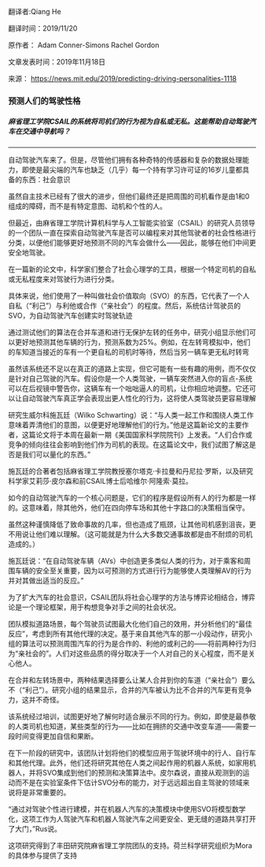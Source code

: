 翻译者:Qiang He

翻译时间：2019/11/20

原作者： Adam Conner-Simons  Rachel Gordon 

文章发表时间：2019年11月18日

来源： https://news.mit.edu/2019/predicting-driving-personalities-1118 

### 预测人们的驾驶性格

##### *麻省理工学院CSAIL的系统将司机们的行为视为自私或无私。这能帮助自动驾驶汽车在交通中导航吗？*

---

自动驾驶汽车来了。但是，尽管他们拥有各种奇特的传感器和复杂的数据处理能力，即使是最尖端的汽车也缺乏（几乎）每一个持有学习许可证的16岁儿童都具备的东西：社会意识

虽然自主技术已经有了很大的进步，但他们最终还是把周围的司机看作是由1和0组成的障碍，而不是有特定意图、动机和个性的人。

但最近，由麻省理工学院计算机科学与人工智能实验室（CSAIL）的研究人员领导的一个团队一直在探索自动驾驶汽车是否可以编程来对其他驾驶者的社会性格进行分类，以便他们能够更好地预测不同的汽车会做什么——因此，能够在他们中间更安全地驾驶。

在一篇新的论文中，科学家们整合了社会心理学的工具，根据一个特定司机的自私或无私程度来对驾驶行为进行分类。

具体来说，他们使用了一种叫做社会价值取向（SVO）的东西，它代表了一个人自私（“利己”）与利他或合作（“亲社会”）的程度。然后，系统估计驾驶员的SVO，为自动驾驶汽车创建实时驾驶轨迹

通过测试他们的算法在合并车道和进行无保护左转的任务中，研究小组显示他们可以更好地预测其他车辆的行为，预测系数为25%。例如，在左转弯模拟中，他们的车知道当接近的车有一个更自私的司机时等待，然后当另一辆车更无私时转弯

虽然该系统还不足以在真正的道路上实现，但它可能有一些有趣的用例，而不仅仅是针对自己驾驶的汽车。假设你是一个人类驾驶，一辆车突然进入你的盲点-系统可以在后视镜中警告你，这辆车有一个咄咄逼人的司机，让你相应地调整。它还可以让自动驾驶汽车真正学会表现出更人性化的行为，这将使人类驾驶员更容易理解

研究生威尔科施瓦廷（Wilko Schwarting）说：“与人类一起工作和围绕人类工作意味着弄清他们的意图，以便更好地理解他们的行为。”他是这篇新论文的主要作者，这篇论文将于本周在最新一期《美国国家科学院院刊》上发表。“人们合作或竞争的倾向往往会影响到他们作为司机的表现。在这篇论文中，我们试图了解这是否是我们可以量化的东西。”

施瓦廷的合著者包括麻省理工学院教授塞尔塔克·卡拉曼和丹尼拉·罗斯，以及研究科学家艾莉莎·皮尔森和前CSAIL博士后哈维尔·阿隆索·莫拉。

如今的自动驾驶汽车的一个核心问题是，它们的程序是假设所有人的行为都是一样的。这意味着，除其他外，他们在四向停车场和其他十字路口的决策相当保守。

虽然这种谨慎降低了致命事故的几率，但也造成了瓶颈，让其他司机感到沮丧，更不用说让他们难以理解。（这可能就是为什么大多数交通事故都是由不耐烦的司机造成的。）

施瓦廷说：“在自动驾驶车辆（AVs）中创造更多类似人类的行为，对于乘客和周围车辆的安全至关重要，因为以可预测的方式进行行为能够使人类理解AV的行为并对其做出适当的反应。”

为了扩大汽车的社会意识，CSAIL团队将社会心理学的方法与博弈论相结合，博弈论是一个理论框架，用于构想竞争对手之间的社会状况。

团队模拟道路场景，每个驾驶员试图最大化他们自己的效用，并分析他们的“最佳反应”，考虑到所有其他代理的决定。基于来自其他汽车的那一小段动作，研究小组的算法可以预测周围汽车的行为是合作的、利他的或利己的——将前两种行为归为“亲社会的”。人们对这些品质的得分取决于一个人对自己的关心程度，而不是关心他人。

在合并和左转场景中，两种结果选择要么让某人合并到你的车道（“亲社会”）要么不（“利己”）。研究小组的结果显示，合并的汽车被认为比不合并的汽车更有竞争力，这并不奇怪。

该系统经过培训，试图更好地了解何时适合展示不同的行为。例如，即使是最恭敬的人类司机也知道，某些类型的行为——比如在拥挤的交通中改变车道——需要一段时间变得更加自信和果断。

在下一阶段的研究中，该团队计划将他们的模型应用于驾驶环境中的行人、自行车和其他代理。此外，他们还将研究其他在人类之间起作用的机器人系统，如家用机器人，并将SVO集成到他们的预测和决策算法中。皮尔森说，直接从观测到的运动而不是在实验室条件下估计SVO分布的能力，对于远远超出自主驾驶的领域来说将是非常重要的。

“通过对驾驶个性进行建模，并在机器人汽车的决策模块中使用SVO将模型数学化，这项工作为人驾驶汽车和机器人驾驶汽车之间更安全、更无缝的道路共享打开了大门，”Rus说。

这项研究得到了丰田研究院麻省理工学院团队的支持。荷兰科学研究组织为Mora的具体参与提供了支持